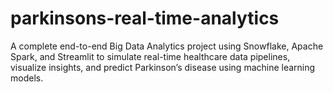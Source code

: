 # parkinsons-real-time-analytics
A complete end-to-end Big Data Analytics project using Snowflake, Apache Spark, and Streamlit to simulate real-time healthcare data pipelines, visualize insights, and predict Parkinson’s disease using machine learning models.
